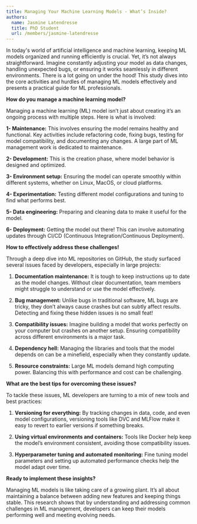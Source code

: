 ```yaml
---
title: Managing Your Machine Learning Models - What’s Inside?
authors:
  name: Jasmine Latendresse
  title: PhD Student
  url: /members/jasmine-latendresse
---
```


In today's world of artificial intelligence and machine learning, keeping ML models organized and running efficiently is crucial. Yet, it’s not always straightforward. Imagine constantly adjusting your model as data changes, handling unexpected bugs, or ensuring it works seamlessly in different environments. There is a lot going on under the hood! This study dives into the core activities and hurdles of managing ML models effectively and presents a practical guide for ML professionals.

**How do you manage a machine learning model?**

Managing a machine learning (ML) model isn’t just about creating it’s an ongoing process with multiple steps. Here is what is involved:

**1- Maintenance:** This involves ensuring the model remains healthy and functional. Key activities include refactoring code, fixing bugs, testing for model compatibility, and documenting any changes. A large part of ML management work is dedicated to maintenance.

**2- Development:** This is the creation phase, where model behavior is designed and optimized.

**3- Environment setup:** Ensuring the model can operate smoothly within different systems, whether on Linux, MacOS, or cloud platforms.

**4- Experimentation:** Testing different model configurations and tuning to find what performs best.

**5- Data engineering:** Preparing and cleaning data to make it useful for the model.

**6- Deployment:** Getting the model out there! This can involve automating updates through CI/CD (Continuous Integration/Continuous Deployment).

**How to effectively address these challenges!**

Through a deep dive into ML repositories on GitHub, the study surfaced several issues faced by developers, especially in large projects:

1.  **Documentation maintenance:** It is tough to keep instructions up to date as the model changes. Without clear documentation, team members might struggle to understand or use the model effectively.

2. **Bug management:** Unlike bugs in traditional software, ML bugs are tricky, they don’t always cause crashes but can subtly affect results. Detecting and fixing these hidden issues is no small feat!

3. **Compatibility issues:** Imagine building a model that works perfectly on your computer but crashes on another setup. Ensuring compatibility across different environments is a major task.

4. **Dependency hell:** Managing the libraries and tools that the model depends on can be a minefield, especially when they constantly update.

5. **Resource constraints:** Large ML models demand high computing power. Balancing this with performance and cost can be challenging.

**What are the best tips for overcoming these issues?**

To tackle these issues, ML developers are turning to a mix of new tools and best practices:

1. **Versioning for everything:** By tracking changes in data, code, and even model configurations, versioning tools like DVC and MLFlow make it easy to revert to earlier versions if something breaks.

2. **Using virtual environments and containers:** Tools like Docker help keep the model’s environment consistent, avoiding those compatibility issues.

3. **Hyperparameter tuning and automated monitoring:** Fine tuning model parameters and setting up automated performance checks help the model adapt over time.

**Ready to implement these insights?**

Managing ML models is like taking care of a growing plant. It’s all about maintaining a balance between adding new features and keeping things stable. This research shows that by understanding and addressing common challenges in ML management, developers can keep their models performing well and meeting evolving needs.


